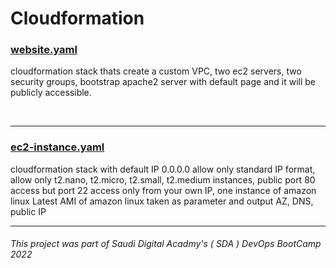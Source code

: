 # Cloudformation

### [website.yaml](https://github.com/Aishabs/Cloudformation/blob/acf697fdcc488e838ec924fed73b0cb2b51f4dbe/website.yml) 
cloudformation stack thats create a custom VPC, two ec2 servers, two security groups, bootstrap apache2 server with default page 
and it will be publicly accessible.

</br>

---

### [ec2-instance.yaml](https://github.com/Aishabs/Cloudformation/blob/acf697fdcc488e838ec924fed73b0cb2b51f4dbe/ec2-instance.yaml) 
cloudformation stack with default IP 0.0.0.0 allow only standard IP format, allow only t2.nano, t2.micro, t2.small, t2.medium instances, public port 80 access but port 22 access only from your own IP, one instance of amazon linux Latest AMI of amazon linux taken as 
parameter and output AZ, DNS, public IP
</br>

---
###### This project was part of Saudi Digital Acadmy's ( SDA ) DevOps  BootCamp 2022 
